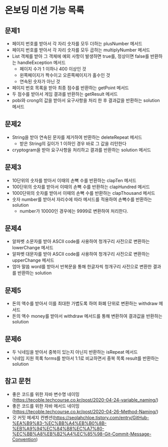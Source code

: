 # 온보딩 미션 기능 목록 

## 문제1

- 페이지 번호를 받아서 각 자리 숫자를 모두 더하는 plusNumber 메서드
- 페이지 번호를 받아서 각 자리 숫자를 모두 곱하는 multiplyNumber 메서드
- List 객체를 받아 그 객체에 예외 사항이 발생하면 true를, 정상이면 false를 반환하는 handleException 메서드
  - 페이지 수가 1 이하나 400 이상인 것
  - 왼쪽페이지가 짝수이고 오른쪽페이지가 홀수인 것
  - 연속된 숫자가 아닌 것
- 페이지 번호 목록을 받아 최종 점수를 반환하는 getPoint 메서드
- 두 점수를 받아서 게임 결과를 반환하는 getResult 메서드
- pobi와 crong의 값을 받아서 요구사항을 처리 한 후 결과값을 반환하는 solution 메서드

## 문제2

- String을 받아 연속된 문자를 제거하여 반환하는 deleteRepeat 메서드
  - 받은 String의 길이가 1 이하인 경우 바로 그 값을 리턴한다
- cryptogram을 받아 요구사항을 처리하고 결과를 반환하는 solution 메서드

## 문제3

- 10단위의 숫자를 받아서 이때의 손뼉 수를 반환하는 clapTen 메서드
- 100단위의 숫자를 받아서 이때의 손뼉 수를 반환하는 clapHundred 메서드
- 1000단위의 숫자를 받아서 이때의 손뼉 수를 반환하는 clapThousand 메서드
- 숫자 number를 받아서 자리수에 따라 메서드를 적용하여 손뼉수를 반환하는 solution
  - number가 10000인 경우에는 9999로 변환하여 처리한다.

## 문제4

- 알파벳 소문자를 받아 ASCII code를 사용하여 청개구리 사전으로 변환하는 lowerChange 메서드
- 알파벳 대문자를 받아 ASCII code를 사용하여 청개구리 사전으로 변환하는 upperChange 메서드
- 엄마 말씀 word를 받아서 반복문을 통해 한글자씩 청개구리 사전으로 변환한 결과를 반환하는 solution

## 문제5

- 돈의 액수를 받아서 이를 최대한 가볍도록 하여 화폐 단위로 변환하는 withdraw 메서드
- 돈의 액수 money를 받아서 withdraw 메서드를 통해 변환하여 결과값을 반환하는 solution

## 문제6

- 두 닉네임을 받아서 중복이 있는지 아닌지 반환하는 isRepeat 메서드
- 닉네임 지원 목록 forms를 받아서 1:1로 비교하면서 중복 목록 result를 반환하는 solution

## 참고 문헌

- 좋은 코드를 위한 자바 변수명 네이밍(https://tecoble.techcourse.co.kr/post/2020-04-24-variable_naming/)
- 좋은 코드를 위한 자바 메서드 네이밍(https://tecoble.techcourse.co.kr/post/2020-04-26-Method-Naming/)
- 깃 커밋 메세지 컨벤션(https://seolahchloe.tistory.com/entry/GitHub-%EA%B9%83-%EC%BB%A4%EB%B0%8B-%EB%A9%94%EC%84%B8%EC%A7%80-%EC%BB%A8%EB%B2%A4%EC%85%98-Git-Commit-Message-Convention)
